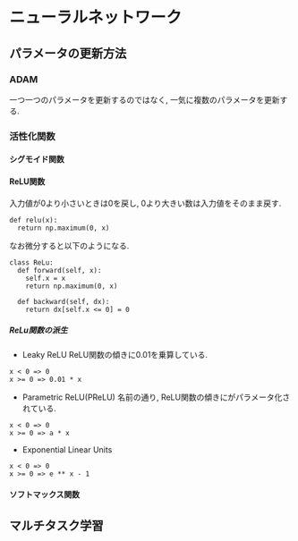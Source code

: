 # ニューラルネットワーク
## パラメータの更新方法
### ADAM
一つ一つのパラメータを更新するのではなく, 一気に複数のパラメータを更新する.


### 活性化関数
#### シグモイド関数

#### ReLU関数
入力値が0より小さいときは0を戻し, 0より大きい数は入力値をそのまま戻す.
```
def relu(x):
  return np.maximum(0, x)
```

なお微分すると以下のようになる.
```
class ReLu:
  def forward(self, x):
    self.x = x
    return np.maximum(0, x)

  def backward(self, dx):
    return dx[self.x <= 0] = 0
```

##### ReLu関数の派生
+ Leaky ReLU ReLU関数の傾きに0.01を乗算している.
```
x < 0 => 0
x >= 0 => 0.01 * x
```

+ Parametric ReLU(PReLU) 名前の通り, ReLU関数の傾きにがパラメータ化されている.
```
x < 0 => 0
x >= 0 => a * x
```

+ Exponential Linear Units 
```
x < 0 => 0
x >= 0 => e ** x - 1
```

#### ソフトマックス関数

## マルチタスク学習
